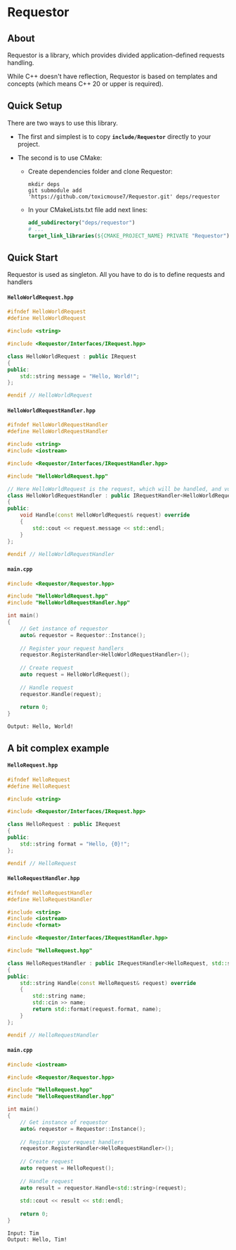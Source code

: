 # Requestor

## About

Requestor is a library, which provides divided application-defined requests handling.

While C++ doesn't have reflection, Requestor is based on templates and concepts (which means C++ 20 or upper is required).

## Quick Setup

There are two ways to use this library.

- The first and simplest is to copy **`include/Requestor`** directly to your project.

- The second is to use CMake:
  - Create dependencies folder and clone Requestor:
    ```shell
    mkdir deps
    git submodule add 'https://github.com/toxicmouse7/Requestor.git' deps/requestor
    ```
  - In your CMakeLists.txt file add next lines:
    ```cmake
    add_subdirectory("deps/requestor")
    # ...
    target_link_libraries(${CMAKE_PROJECT_NAME} PRIVATE "Requestor")
    ```

## Quick Start

Requestor is used as singleton. All you have to do is to define requests and handlers

#### **`HelloWorldRequest.hpp`**
```c++
#ifndef HelloWorldRequest
#define HelloWorldRequest

#include <string>

#include <Requestor/Interfaces/IRequest.hpp>

class HelloWorldRequest : public IRequest
{
public:
    std::string message = "Hello, World!";
};

#endif // HelloWorldRequest
```

#### **`HelloWorldRequestHandler.hpp`**
```c++
#ifndef HelloWorldRequestHandler
#define HelloWorldRequestHandler

#include <string>
#include <iostream>

#include <Requestor/Interfaces/IRequestHandler.hpp>

#include "HelloWorldRequest.hpp"

// Here HelloWorldRequest is the request, which will be handled, and void is the return type of the handler
class HelloWorldRequestHandler : public IRequestHandler<HelloWorldRequest, void>
{
public:
    void Handle(const HelloWorldRequest& request) override
    {
        std::cout << request.message << std::endl;
    }
};

#endif // HelloWorldRequestHandler
```

#### **`main.cpp`**
```c++
#include <Requestor/Requestor.hpp>

#include "HelloWorldRequest.hpp"
#include "HelloWorldRequestHandler.hpp"

int main()
{
    // Get instance of requestor
    auto& requestor = Requestor::Instance();
    
    // Register your request handlers
    requestor.RegisterHandler<HelloWorldRequestHandler>();
    
    // Create request
    auto request = HelloWorldRequest();
    
    // Handle request
    requestor.Handle(request);
    
    return 0;
}
```

``Output: Hello, World!``

## A bit complex example

#### **`HelloRequest.hpp`**
```c++
#ifndef HelloRequest
#define HelloRequest

#include <string>

#include <Requestor/Interfaces/IRequest.hpp>

class HelloRequest : public IRequest
{
public:
    std::string format = "Hello, {0}!";
};

#endif // HelloRequest
```

#### **`HelloRequestHandler.hpp`**
```c++
#ifndef HelloRequestHandler
#define HelloRequestHandler

#include <string>
#include <iostream>
#include <format>

#include <Requestor/Interfaces/IRequestHandler.hpp>

#include "HelloRequest.hpp"

class HelloRequestHandler : public IRequestHandler<HelloRequest, std::string>
{
public:
    std::string Handle(const HelloRequest& request) override
    {
        std::string name;
        std::cin >> name;
        return std::format(request.format, name);
    }
};

#endif // HelloRequestHandler
```

#### **`main.cpp`**
```c++
#include <iostream>

#include <Requestor/Requestor.hpp>

#include "HelloRequest.hpp"
#include "HelloRequestHandler.hpp"

int main()
{
    // Get instance of requestor
    auto& requestor = Requestor::Instance();
    
    // Register your request handlers
    requestor.RegisterHandler<HelloRequestHandler>();
    
    // Create request
    auto request = HelloRequest();
    
    // Handle request
    auto result = requestor.Handle<std::string>(request);
    
    std::cout << result << std::endl;
    
    return 0;
}
```

```
Input: Tim
Output: Hello, Tim!
```
